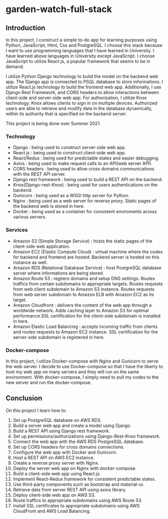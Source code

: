 # garden-watch-full-stack

## Introduction

In this project, I construct a simple to-do app for learning purposes using Python, JavaScript, Html, Css and PostgreSQL. I choose this stack  because I want to use programming languages that I have learned in University. I have learned above languages in University except JavaScript. I choose JavaScript to utilize React.js, a popular framework that seems to be in demand. 

I utilize Python Django technology to build the model on the backend web app. The Django app is connected to PSQL database to store informations. I utilize React.js technology to build the frontend web app. Additionally, I use Django Rest Framework, and CORS headers to allow interactions between client-side and server-side web app. For authorization, I utilize Knox technology. Knox allows clients to sign in on multiple devices. Authorized users are able to retrieve and modify data in the database dynamically, within its authority that is specified on the backend server. 

This project is being done over Summer 2021.

### Technology
- Django : being used to construct server-side web app.
- React.js : being used to construct client-side web app.
- React/Redux : being used for predictable states and easier debugging.
- Axios : being used to make request calls to an API(web server API).
- CORS headers : being used to allow cross domains communications with the REST API server.
- Django rest framework : being used to build a REST API on the backend.
- Knox(Django-rest-Knox) : being used for users authentications on the backend.
- Gunicorn : being used as a WSGI http server for Python.
- Nginx : being used as a web server for reverse proxy. Static pages of the backend web is stored in here.
- Docker : being used as a container for consistent enviroments across various servers.

### Services 
- Amazon S3 (Simple Storage Service) : hosts the static pages of the client-side web application.
- Amazon EC2 (Elastic Compute Cloud) : virtual machine where the codes for backend and frontend are hosted. Backend server is hosted on this instance as well.
- Amazon RDS (Relational Database Service) : host PostgreSQL database server where informations are being stored.
- Amazon Route 53 : regiters domains and setup DNS settings. Routes traffics from certain subdomains to appropriate targets. Routes requests from web client subdomain to Amazon S3 instance. Routes requests from web server subdomain to Amazon ELB with Amazon EC2 as its target.
- Amazon Cloudfront : delivers the content of the web app through a worldwide network. Adds caching layer to Amazon S3 for optimal performance.SSL certification for the client-side subdomain is installed in here.
- Amazon Elastic Load Balancing : accepts incoming traffic from clients and routes requests to Amazon EC2 instance. SSL certification for the server-side subdomain is registered in here.

### Docker-compose

In this project, I utilize Docker-compose with Nginx and Gunicorn to serve the web server. I decide to use Docker-compose so that I have the liberty to host my web app on many servers and they will run on the same environment. With docker-compose, I simply need to pull my codes to the new server and run the docker-compose.

## Conclusion
On this project I learn how to:
1. Set up PostgreSQL database on AWS RDS.
2. Build a server web app and create a model using Django.
3. Build a REST API using Django rest framework.
4. Set up permissions/authorizations using Django-Rest-Knox framework.
5. Connect the web app with the AWS RDS PostgreSQL database.
6. Set up CORS headers for cross domains connections.
7. Configure the web app with Docker and Gunicorn.
8. Host a REST API on AWS EC2 instance.
9. Create a reverse proxy server with Nginx.
10. Deploy the server web app on Nginx with docker-compose.
11. Build a client-side web app using React.js.
12. Implement React-Redux framework for consistent predictable states.
13. Use third-party components such as bootstrap and material-ui.
14. Retrieve data from server REST API using axios library.
15. Deploy client-side web app on AWS S3.
16. Route traffics to appropriate subdomains using AWS Route 53.
17. Install SSL certificates to appropriate subdomains using AWS CloudFront and AWS Load Balancing.
